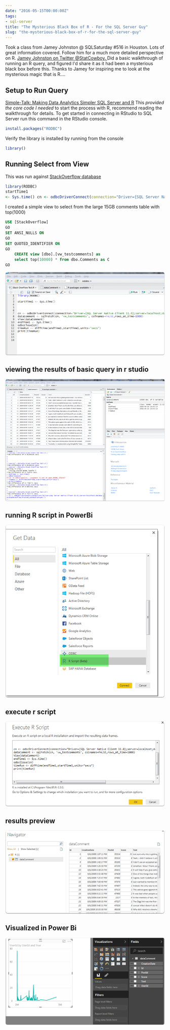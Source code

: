 ```yaml
---
date: "2016-05-15T00:00:00Z"
tags:
- sql-server
title: "The Mysterious Black Box of R - For the SQL Server Guy"
slug: "the-mysterious-black-box-of-r-for-the-sql-server-guy"
---
```


Took a class from Jamey Johnston @ SQLSaturday #516 in Houston. Lots of great information covered. Follow him for a much more detailed perspective on R. [Jamey Johnston  on Twitter @StatCowboy. ](http://bit.ly/1TgtXHr)Did a basic walkthrough of running an R query, and figured I'd share it as it had been a mysterious black box before this. Thanks to Jamey for inspiring me to look at the mysterious magic that is R....

## Setup to Run Query

[Simple-Talk: Making Data Analytics Simpler SQL Server and R](https://www.simple-talk.com/sql/reporting-services/making-data-analytics-simpler-sql-server-and-r/)
This _provided the core code I needed_ to start the process with R, recommend reading the walkthrough for details.
To get started in connecting in RStudio to SQL Server run this command in the RStudio console.

```r
install.packages("RODBC")
```
Verify the library is installed by running from the console

```r
library()
```

## Running Select from View

This was run against [StackOverflow database](http://bit.ly/1smWuTh)

```r
library(RODBC)
startTime1
<- Sys.time() cn <- odbcDriverConnect(connection="Driver={SQL Server Native Client 11.0};server=localhost;database=StackOverflow;trusted_connection=yes;") dataComment <- sqlFetch(cn, 'vw_testcomments', colnames=FALSE,rows_at_time=1000) View(dataComment) endTime1 <- Sys.time() odbcClose(cn) timeRun <- difftime(endTime1,startTime1,units="secs") print(timeRun)
```

 I created a simple view to select from the large 15GB comments table with top(1000)

```sql
USE [StackOverflow]
GO
SET ANSI_NULLS ON
GO
SET QUOTED_IDENTIFIER ON
GO
    CREATE view [dbo].[vw_testcomments] as
    select top(10000) * from dbo.Comments as C
GO
```

![Running Select from View](images/running-select-from-view.png)

## viewing the results of basic query in r studio

![viewing the results of basic query in r studio](images/viewing-the-results-of-basic-query-in-r-studio.png)

## running R script in PowerBi

![running R script in PowerBi](images/running-r-script-in-powerbi.png)

## execute r script

![execute r script](images/execute-r-script.png)

## results preview

![results preview](images/results-preview.png)

## Visualized in Power Bi

![Visualized in Power Bi](images/visualized-in-power-bi.png)
